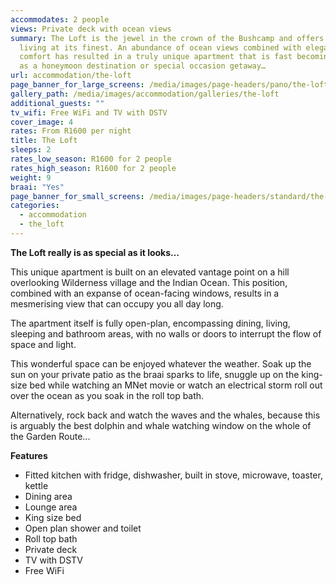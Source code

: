 ```yaml
---
accommodates: 2 people
views: Private deck with ocean views
summary: The Loft is the jewel in the crown of the Bushcamp and offers open plan
  living at its finest. An abundance of ocean views combined with elegant
  comfort has resulted in a truly unique apartment that is fast becoming popular
  as a honeymoon destination or special occasion getaway…
url: accommodation/the-loft
page_banner_for_large_screens: /media/images/page-headers/pano/the-loft.jpg
gallery_path: /media/images/accommodation/galleries/the-loft
additional_guests: ""
tv_wifi: Free WiFi and TV with DSTV
cover_image: 4
rates: From R1600 per night
title: The Loft
sleeps: 2
rates_low_season: R1600 for 2 people
rates_high_season: R1600 for 2 people
weight: 9
braai: "Yes"
page_banner_for_small_screens: /media/images/page-headers/standard/the-loft.jpg
categories:
  - accommodation
  - the_loft
---
```

**The Loft really is as special as it looks…**

This unique apartment is built on an elevated vantage point on a hill overlooking Wilderness village and the Indian Ocean. This position, combined with an expanse of ocean-facing windows, results in a mesmerising view that can occupy you all day long.

The apartment itself is fully open-plan, encompassing dining, living, sleeping and bathroom areas, with no walls or doors to interrupt the flow of space and light.

This wonderful space can be enjoyed whatever the weather. Soak up the sun on your private patio as the braai sparks to life, snuggle up on the king-size bed while watching an MNet movie or watch an electrical storm roll out over the ocean as you soak in the roll top bath. 

Alternatively, rock back and watch the waves and the whales, because this is arguably the best dolphin and whale watching window on the whole of the Garden Route... 

**Features**

* Fitted kitchen with fridge, dishwasher, built in stove, microwave, toaster, kettle
* Dining area
* Lounge area
* King size bed
* Open plan shower and toilet
* Roll top bath
* Private deck
* TV with DSTV
* Free WiFi
